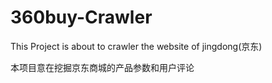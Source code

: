 360buy-Crawler
==============

This Project is about to crawler the website of jingdong(京东)

本项目意在挖掘京东商城的产品参数和用户评论

